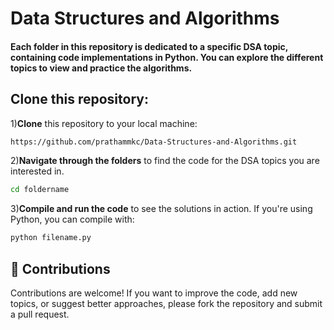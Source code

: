 # Data Structures and Algorithms

#### Each folder in this repository is dedicated to a specific DSA topic, containing code implementations in Python. You can explore the different topics to view and practice the algorithms.


## Clone this repository:
1)**Clone** this repository to your local machine:
```sh
https://github.com/prathammkc/Data-Structures-and-Algorithms.git
```

2)**Navigate through the folders** to find the code for the DSA topics you are interested in.
```sh
cd foldername
```

3)**Compile and run the code** to see the solutions in action. If you're using Python, you can compile with:
```sh
python filename.py
```


## 📌 Contributions
Contributions are welcome! If you want to improve the code, add new topics, or suggest better approaches, please fork the repository and submit a pull request.
